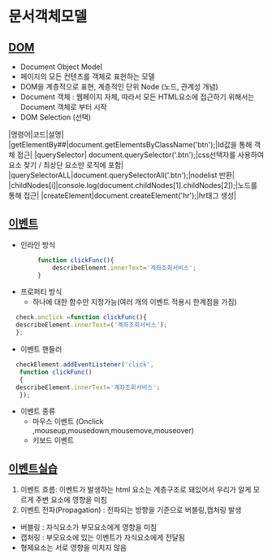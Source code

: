 # 문서객체모델

## [DOM](https://github.com/100SeongJun/JS/blob/main/step06_dom/dom_lab01.html)

- Document Object Model
- 페이지의 모든 컨텐츠를 객체로 표현하는 모델
- DOM을 계층적으로 표현, 계층적인 단위 Node (노드, 관계성 개념)
- Document 객체 : 웹페이지 자체, 따라서 모든 HTML요소에 접근하기 위해서는 Document 객체로 부터 시작
- DOM Selection (선택)

|명령어|코드|설명|
|getElementBy##|document.getElementsByClassName('btn');|Id값을 통해 객체 접근|
|querySelector| document.querySelector('.btn');|css선택자를 사용하여 요소 찾기 / 최상단 요소만 로직에 포함|
|querySelectorALL|document.querySelectorAll('.btn');|nodelist 반환|
|childNodes[i]|console.log(document.childNodes[1].childNodes[2]);|노드를 통해 접근|
|createElement|document.createElement('hr');|hr태그 생성|

## [이벤트](https://github.com/100SeongJun/JS/blob/main/step06_dom/event_lab02.html)

- 인라인 방식

```javascript
        function clickFunc(){
            describeElement.innerText='계좌조회서비스';
        }
```

- 프로퍼티 방식
  - 하나에 대한 함수만 지정가능(여러 개의 이벤트 적용시 한계점을 가짐)

```javascript
  check.onclick =function clickFunc(){
  describeElement.innerText=('계좌조회서비스');
  };
```

- 이벤트 핸들러

```javascript
  checkElement.addEventListener('click', 
   function clickFunc()
   {
  describeElement.innerText='계좌조회서비스';
   });
```

- 이벤트 종류
  - 마우스 이벤트 (Onclick ,mouseup,mousedown,mousemove,mouseover)
  - 키보드 이벤트

## [이벤트실습](https://github.com/100SeongJun/JS/blob/main/step06_dom/event_apply_lab03.html)

1. 이벤트 흐름: 이벤트가 발생하는 html 요소는 계층구조로 돼있어서 우리가 알게 모르게 주변 요소에 영향을 미침
2. 이벤트 전파(Propagation) : 전파되는 방향을 기준으로 버블링,캡처링 발생

- 버블링 : 자식요소가 부모요소에게 영향을 미침
- 캡처링 : 부모요소에 있는 이벤트가 자식요소에게 전달됨
- 형제요소는 서로 영향을 미치지 않음
